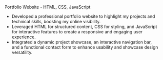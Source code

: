 Portfolio Website - HTML, CSS, JavaScript  
- Developed a professional portfolio website to highlight my projects and technical skills, boosting my online visibility.
- Leveraged HTML for structured content, CSS for styling, and JavaScript for interactive features to create a responsive and engaging user experience.
- Integrated a dynamic project showcase, an interactive navigation bar, and a functional contact form to enhance usability and showcase design versatility.